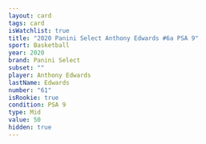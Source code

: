 ```yaml
---
layout: card
tags: card
isWatchlist: true
title: "2020 Panini Select Anthony Edwards #6a PSA 9"
sport: Basketball
year: 2020
brand: Panini Select
subset: ""
player: Anthony Edwards
lastName: Edwards
number: "61"
isRookie: true
condition: PSA 9
type: Mid
value: 50
hidden: true
---
```

